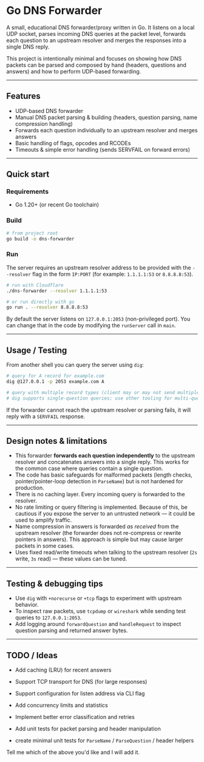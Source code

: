 # Go DNS Forwarder

A small, educational DNS forwarder/proxy written in Go. It listens on a local UDP socket, parses incoming DNS queries at the packet level, forwards each question to an upstream resolver and merges the responses into a single DNS reply.

This project is intentionally minimal and focuses on showing how DNS packets can be parsed and composed by hand (headers, questions and answers) and how to perform UDP-based forwarding.

---

## Features

* UDP-based DNS forwarder
* Manual DNS packet parsing & building (headers, question parsing, name compression handling)
* Forwards each question individually to an upstream resolver and merges answers
* Basic handling of flags, opcodes and RCODEs
* Timeouts & simple error handling (sends SERVFAIL on forward errors)

---

## Quick start

### Requirements

* Go 1.20+ (or recent Go toolchain)

### Build

```bash
# from project root
go build -o dns-forwarder
```

### Run

The server requires an upstream resolver address to be provided with the `--resolver` flag in the form `IP:PORT` (for example: `1.1.1.1:53` or `8.8.8.8:53`).

```bash
# run with Cloudflare
./dns-forwarder --resolver 1.1.1.1:53

# or run directly with go
go run . --resolver 8.8.8.8:53
```

By default the server listens on `127.0.0.1:2053` (non-privileged port). You can change that in the code by modifying the `runServer` call in `main`.

---

## Usage / Testing

From another shell you can query the server using `dig`:

```bash
# query for A record for example.com
dig @127.0.0.1 -p 2053 example.com A

# query with multiple record types (client may or may not send multiple questions):
# dig supports single-question queries; use other tooling for multi-question packets
```

If the forwarder cannot reach the upstream resolver or parsing fails, it will reply with a `SERVFAIL` response.

---

## Design notes & limitations

* This forwarder **forwards each question independently** to the upstream resolver and concatenates answers into a single reply. This works for the common case where queries contain a single question.
* The code has basic safeguards for malformed packets (length checks, pointer/pointer-loop detection in `ParseName`) but is not hardened for production.
* There is no caching layer. Every incoming query is forwarded to the resolver.
* No rate limiting or query filtering is implemented. Because of this, be cautious if you expose the server to an untrusted network — it could be used to amplify traffic.
* Name compression in answers is forwarded *as received* from the upstream resolver (the forwarder does not re-compress or rewrite pointers in answers). This approach is simple but may cause larger packets in some cases.
* Uses fixed read/write timeouts when talking to the upstream resolver (`2s` write, `3s` read) — these values can be tuned.

---

## Testing & debugging tips

* Use `dig` with `+norecurse` or `+tcp` flags to experiment with upstream behavior.
* To inspect raw packets, use `tcpdump` or `wireshark` while sending test queries to `127.0.0.1:2053`.
* Add logging around `forwardQuestion` and `handleRequest` to inspect question parsing and returned answer bytes.

---

## TODO / Ideas

* Add caching (LRU) for recent answers
* Support TCP transport for DNS (for large responses)
* Support configuration for listen address via CLI flag
* Add concurrency limits and statistics
* Implement better error classification and retries
* Add unit tests for packet parsing and header manipulation

* create minimal unit tests for `ParseName` / `ParseQuestion` / header helpers

Tell me which of the above you'd like and I will add it.
